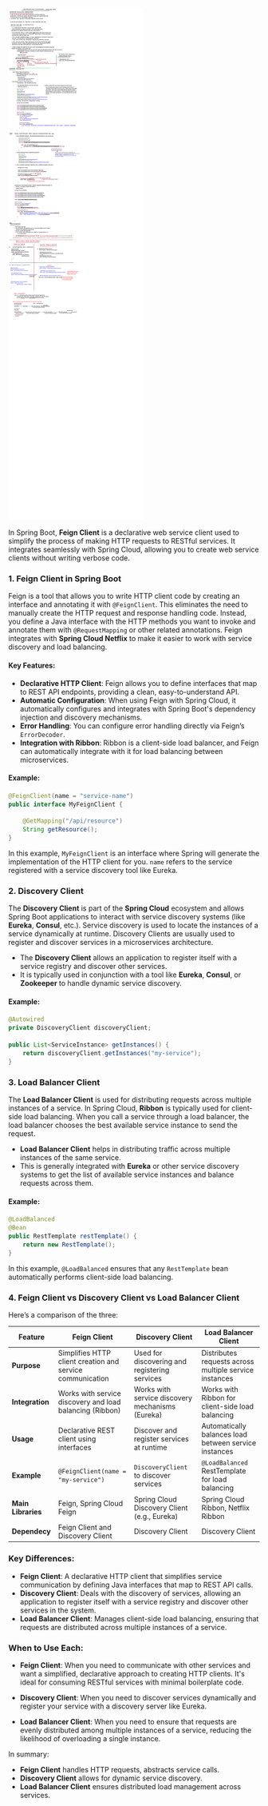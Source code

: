 ![Feign Client](FeignClient.png)

In Spring Boot, **Feign Client** is a declarative web service client used to simplify the process of making HTTP requests to RESTful services. It integrates seamlessly with Spring Cloud, allowing you to create web service clients without writing verbose code.

### 1. **Feign Client in Spring Boot**

Feign is a tool that allows you to write HTTP client code by creating an interface and annotating it with `@FeignClient`. This eliminates the need to manually create the HTTP request and response handling code. Instead, you define a Java interface with the HTTP methods you want to invoke and annotate them with `@RequestMapping` or other related annotations. Feign integrates with **Spring Cloud Netflix** to make it easier to work with service discovery and load balancing.

#### Key Features:
- **Declarative HTTP Client**: Feign allows you to define interfaces that map to REST API endpoints, providing a clean, easy-to-understand API.
- **Automatic Configuration**: When using Feign with Spring Cloud, it automatically configures and integrates with Spring Boot's dependency injection and discovery mechanisms.
- **Error Handling**: You can configure error handling directly via Feign’s `ErrorDecoder`.
- **Integration with Ribbon**: Ribbon is a client-side load balancer, and Feign can automatically integrate with it for load balancing between microservices.

#### Example:
```java
@FeignClient(name = "service-name")
public interface MyFeignClient {

    @GetMapping("/api/resource")
    String getResource();
}
```

In this example, `MyFeignClient` is an interface where Spring will generate the implementation of the HTTP client for you. `name` refers to the service registered with a service discovery tool like Eureka.

### 2. **Discovery Client**

The **Discovery Client** is part of the **Spring Cloud** ecosystem and allows Spring Boot applications to interact with service discovery systems (like **Eureka**, **Consul**, etc.). Service discovery is used to locate the instances of a service dynamically at runtime. Discovery Clients are usually used to register and discover services in a microservices architecture.

- The **Discovery Client** allows an application to register itself with a service registry and discover other services.
- It is typically used in conjunction with a tool like **Eureka**, **Consul**, or **Zookeeper** to handle dynamic service discovery.

#### Example:
```java
@Autowired
private DiscoveryClient discoveryClient;

public List<ServiceInstance> getInstances() {
    return discoveryClient.getInstances("my-service");
}
```

### 3. **Load Balancer Client**

The **Load Balancer Client** is used for distributing requests across multiple instances of a service. In Spring Cloud, **Ribbon** is typically used for client-side load balancing. When you call a service through a load balancer, the load balancer chooses the best available service instance to send the request.

- **Load Balancer Client** helps in distributing traffic across multiple instances of the same service.
- This is generally integrated with **Eureka** or other service discovery systems to get the list of available service instances and balance requests across them.

#### Example:
```java
@LoadBalanced
@Bean
public RestTemplate restTemplate() {
    return new RestTemplate();
}
```

In this example, `@LoadBalanced` ensures that any `RestTemplate` bean automatically performs client-side load balancing.

### 4. **Feign Client vs Discovery Client vs Load Balancer Client**

Here’s a comparison of the three:

| Feature                | **Feign Client**                                         | **Discovery Client**                              | **Load Balancer Client**                          |
|------------------------|----------------------------------------------------------|--------------------------------------------------|--------------------------------------------------|
| **Purpose**            | Simplifies HTTP client creation and service communication | Used for discovering and registering services    | Distributes requests across multiple service instances |
| **Integration**        | Works with service discovery and load balancing (Ribbon) | Works with service discovery mechanisms (Eureka)  | Works with Ribbon for client-side load balancing |
| **Usage**              | Declarative REST client using interfaces               | Discover and register services at runtime        | Automatically balances load between service instances |
| **Example**            | `@FeignClient(name = "my-service")`                      | `DiscoveryClient` to discover services           | `@LoadBalanced` RestTemplate for load balancing   |
| **Main Libraries**     | Feign, Spring Cloud Feign                               | Spring Cloud Discovery Client (e.g., Eureka)      | Spring Cloud Ribbon, Netflix Ribbon              |
| **Dependecy**| Feign Client and Discovery Client |Discovery Client     |Discovery Client
### Key Differences:

- **Feign Client**: A declarative HTTP client that simplifies service communication by defining Java interfaces that map to REST API calls.
- **Discovery Client**: Deals with the discovery of services, allowing an application to register itself with a service registry and discover other services in the system.
- **Load Balancer Client**: Manages client-side load balancing, ensuring that requests are distributed across multiple instances of a service.

### When to Use Each:

- **Feign Client**: When you need to communicate with other services and want a simplified, declarative approach to creating HTTP clients. It's ideal for consuming RESTful services with minimal boilerplate code.
  
- **Discovery Client**: When you need to discover services dynamically and register your service with a discovery server like Eureka.

- **Load Balancer Client**: When you need to ensure that requests are evenly distributed among multiple instances of a service, reducing the likelihood of overloading a single instance.

In summary:
- **Feign Client** handles HTTP requests, abstracts service calls.
- **Discovery Client** allows for dynamic service discovery.
- **Load Balancer Client** ensures distributed load management across services.